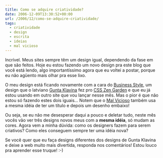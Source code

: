 ```yaml
---
title: Como se adquire criatividade?
date: 2006-12-09T13:30:52+00:00
url: /2006/12/como-se-adquire-criatividade/
tags:
  - criatividade
  - design
  - escrita
  - ideias
  - mal vicioso
---
```


Incrível. Meus sites sempre têm um design igual, dependendo da fase em que são feitos. Hoje eu estou fazendo um novo design pra este blog que você está lendo, algo importantíssimo agora que eu voltei a postar, porque eu não agüento mais olhar pra esse lixo.

O meu design está ficando novamente com a cara do [Business Style][1], um design que o latviano [Gunta Klavina][2] fez pro [CSS Zen Garden][3] e que eu já estou usando em outro site que vou lançar nesse mês. Mas o pior é que não estou só fazendo estes dois iguais… Notem que o [Mal Vicioso][4] também usa a mesma idéia de ter um título e depois um desenho embaixo!

Ou seja, se eu não me desesperar daqui a pouco e deletar tudo, neste mês vocês vão ver três designs novos meus com a **mesma idéia**, só mudam as cores. Agora vem a minha dúvida: como os designers fazem para serem criativos? Como eles conseguem sempre ter uma idéia nova?

Se você quer que eu faça designs diferentes dos designs de Gunta Klavina e deixe a web muito mais divertida, responda nos comentários! Estou louco pra aprender esse truque! :-)

[1]: http://www.csszengarden.com/?cssfile=/175/175.css
[2]: http://www.klavina.com
[3]: http://www.csszengarden.com
[4]: http://www.malvicioso.com
